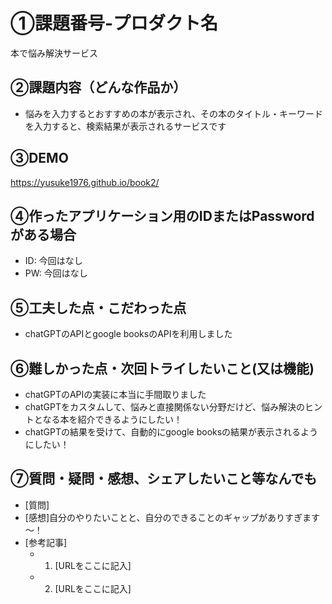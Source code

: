 # ①課題番号-プロダクト名

本で悩み解決サービス

## ②課題内容（どんな作品か）

- 悩みを入力するとおすすめの本が表示され、その本のタイトル・キーワードを入力すると、検索結果が表示されるサービスです

## ③DEMO

https://yusuke1976.github.io/book2/

## ④作ったアプリケーション用のIDまたはPasswordがある場合

- ID: 今回はなし
- PW: 今回はなし
  
## ⑤工夫した点・こだわった点

- chatGPTのAPIとgoogle booksのAPIを利用しました

## ⑥難しかった点・次回トライしたいこと(又は機能)

- chatGPTのAPIの実装に本当に手間取りました
- chatGPTをカスタムして、悩みと直接関係ない分野だけど、悩み解決のヒントとなる本を紹介できるようにしたい！
- chatGPTの結果を受けて、自動的にgoogle booksの結果が表示されるようにしたい！

## ⑦質問・疑問・感想、シェアしたいこと等なんでも

- [質問]
- [感想]自分のやりたいことと、自分のできることのギャップがありすぎます～！
- [参考記事]
  - 1. [URLをここに記入]
  - 2. [URLをここに記入]
